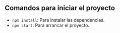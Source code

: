 ## Comandos para iniciar el proyecto

- `npm install`: Para instalar las dependencias.
- `npm start`: Para arrancar el proyecto.
